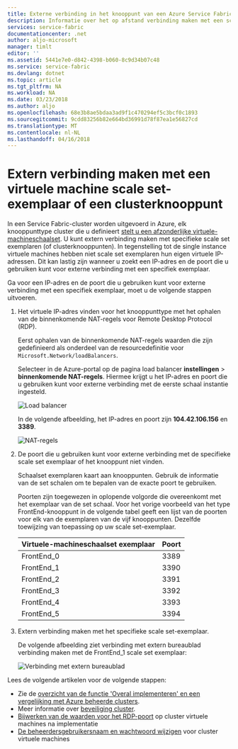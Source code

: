```yaml
---
title: Externe verbinding in het knooppunt van een Azure Service Fabric-cluster | Microsoft Docs
description: Informatie over het op afstand verbinding maken met een scale set-exemplaar (een Service Fabric-clusterknooppunt).
services: service-fabric
documentationcenter: .net
author: aljo-microsoft
manager: timlt
editor: ''
ms.assetid: 5441e7e0-d842-4398-b060-8c9d34b07c48
ms.service: service-fabric
ms.devlang: dotnet
ms.topic: article
ms.tgt_pltfrm: NA
ms.workload: NA
ms.date: 03/23/2018
ms.author: aljo
ms.openlocfilehash: 68e3b8ae5bdaa3ad9f1c470294ef5c3bcf0c1893
ms.sourcegitcommit: 9cdd83256b82e664bd36991d78f87ea1e56827cd
ms.translationtype: MT
ms.contentlocale: nl-NL
ms.lasthandoff: 04/16/2018
---
```

# <a name="remote-connect-to-a-virtual-machine-scale-set-instance-or-a-cluster-node"></a>Extern verbinding maken met een virtuele machine scale set-exemplaar of een clusterknooppunt
In een Service Fabric-cluster worden uitgevoerd in Azure, elk knooppunttype cluster die u definieert [stelt u een afzonderlijke virtuele-machineschaalset](service-fabric-cluster-nodetypes.md).  U kunt extern verbinding maken met specifieke scale set exemplaren (of clusterknooppunten).  In tegenstelling tot de single instance virtuele machines hebben niet scale set exemplaren hun eigen virtuele IP-adressen. Dit kan lastig zijn wanneer u zoekt een IP-adres en de poort die u gebruiken kunt voor externe verbinding met een specifiek exemplaar.

Ga voor een IP-adres en de poort die u gebruiken kunt voor externe verbinding met een specifiek exemplaar, moet u de volgende stappen uitvoeren.

1. Het virtuele IP-adres vinden voor het knooppunttype met het ophalen van de binnenkomende NAT-regels voor Remote Desktop Protocol (RDP).

    Eerst ophalen van de binnenkomende NAT-regels waarden die zijn gedefinieerd als onderdeel van de resourcedefinitie voor `Microsoft.Network/loadBalancers`.
    
    Selecteer in de Azure-portal op de pagina load balancer **instellingen** > **binnenkomende NAT-regels**. Hiermee krijgt u het IP-adres en poort die u gebruiken kunt voor externe verbinding met de eerste schaal instantie ingesteld. 
    
    ![Load balancer][LBBlade]
    
    In de volgende afbeelding, het IP-adres en poort zijn **104.42.106.156** en **3389**.
    
    ![NAT-regels][NATRules]

2. De poort die u gebruiken kunt voor externe verbinding met de specifieke scale set exemplaar of het knooppunt niet vinden.

    Schaalset exemplaren kaart aan knooppunten. Gebruik de informatie van de set schalen om te bepalen van de exacte poort te gebruiken.
    
    Poorten zijn toegewezen in oplopende volgorde die overeenkomt met het exemplaar van de set schaal. Voor het vorige voorbeeld van het type FrontEnd-knooppunt in de volgende tabel geeft een lijst van de poorten voor elk van de exemplaren van de vijf knooppunten. Dezelfde toewijzing van toepassing op uw scale set-exemplaar.
    
    | **Virtuele-machineschaalset exemplaar** | **Poort** |
    | --- | --- |
    | FrontEnd_0 |3389 |
    | FrontEnd_1 |3390 |
    | FrontEnd_2 |3391 |
    | FrontEnd_3 |3392 |
    | FrontEnd_4 |3393 |
    | FrontEnd_5 |3394 |

3. Extern verbinding maken met het specifieke scale set-exemplaar.

    De volgende afbeelding ziet verbinding met extern bureaublad verbinding maken met de FrontEnd_1 scale set exemplaar:
    
    ![Verbinding met extern bureaublad][RDP]


Lees de volgende artikelen voor de volgende stappen:
* Zie de [overzicht van de functie 'Overal implementeren' en een vergelijking met Azure beheerde clusters](service-fabric-deploy-anywhere.md).
* Meer informatie over [beveiliging cluster](service-fabric-cluster-security.md).
* [Bijwerken van de waarden voor het RDP-poort](./scripts/service-fabric-powershell-change-rdp-port-range.md) op cluster virtuele machines na implementatie
* [De beheerdersgebruikersnaam en wachtwoord wijzigen](./scripts/service-fabric-powershell-change-rdp-user-and-pw.md) voor cluster virtuele machines

<!--Image references-->
[LBBlade]: ./media/service-fabric-cluster-remote-connect-to-azure-cluster-node/LBBlade.png
[NATRules]: ./media/service-fabric-cluster-remote-connect-to-azure-cluster-node/NATRules.png
[RDP]: ./media/service-fabric-cluster-remote-connect-to-azure-cluster-node/RDP.png
